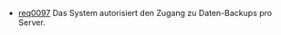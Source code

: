 * [req0097](https://github.com/DomainDrivenArchitecture/ddaRequirement/blob/master/de/requirements/req0097.md) Das System autorisiert den Zugang zu Daten-Backups pro Server.